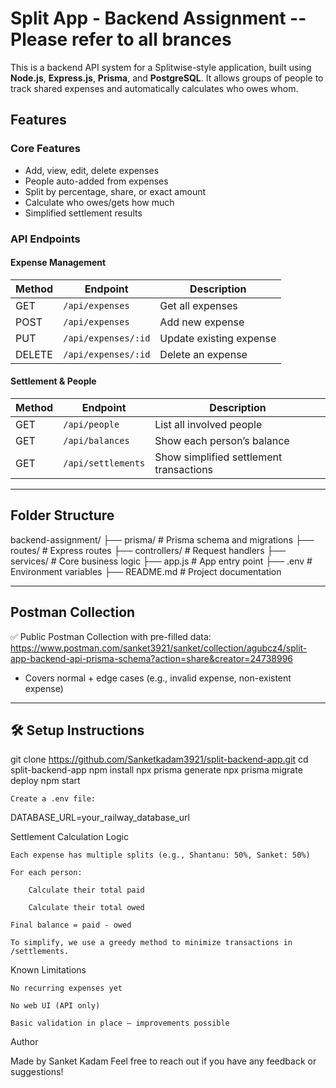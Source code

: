 #  Split App - Backend Assignment  -- Please refer to all brances 


This is a backend API system for a Splitwise-style application, built using **Node.js**, **Express.js**, **Prisma**, and **PostgreSQL**. It allows groups of people to track shared expenses and automatically calculates who owes whom.



## Features

###  Core Features

-  Add, view, edit, delete expenses
-  People auto-added from expenses
-  Split by percentage, share, or exact amount
-  Calculate who owes/gets how much
-  Simplified settlement results

###  API Endpoints

####  Expense Management

| Method | Endpoint              | Description                   |
|--------|-----------------------|-------------------------------|
| GET    | `/api/expenses`       | Get all expenses              |
| POST   | `/api/expenses`       | Add new expense               |
| PUT    | `/api/expenses/:id`   | Update existing expense       |
| DELETE | `/api/expenses/:id`   | Delete an expense             |

####  Settlement & People

| Method | Endpoint            | Description                              |
|--------|---------------------|------------------------------------------|
| GET    | `/api/people`       | List all involved people                 |
| GET    | `/api/balances`     | Show each person’s balance               |
| GET    | `/api/settlements`  | Show simplified settlement transactions  |

---

##  Folder Structure

backend-assignment/
├── prisma/ # Prisma schema and migrations
├── routes/ # Express routes
├── controllers/ # Request handlers
├── services/ # Core business logic
├── app.js # App entry point
├── .env # Environment variables
├── README.md # Project documentation


---

##  Postman Collection

✅ Public Postman Collection with pre-filled data:  https://www.postman.com/sanket3921/sanket/collection/agubcz4/split-app-backend-api-prisma-schema?action=share&creator=24738996
- Covers normal + edge cases (e.g., invalid expense, non-existent expense)

---

## 🛠️ Setup Instructions


git clone https://github.com/Sanketkadam3921/split-backend-app.git
cd split-backend-app
npm install
npx prisma generate
npx prisma migrate deploy
npm start

    Create a .env file:

DATABASE_URL=your_railway_database_url

Settlement Calculation Logic

    Each expense has multiple splits (e.g., Shantanu: 50%, Sanket: 50%)

    For each person:

        Calculate their total paid

        Calculate their total owed

    Final balance = paid - owed

    To simplify, we use a greedy method to minimize transactions in /settlements.

 Known Limitations

    No recurring expenses yet

    No web UI (API only)

    Basic validation in place — improvements possible

Author

Made by Sanket Kadam
Feel free to reach out if you have any feedback or suggestions!
